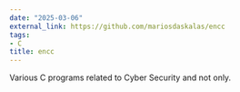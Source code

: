 ```yaml
---
date: "2025-03-06"
external_link: https://github.com/mariosdaskalas/encc
tags:
- C
title: encc
---
```


Various C programs related to Cyber Security and not only.

<!--more-->